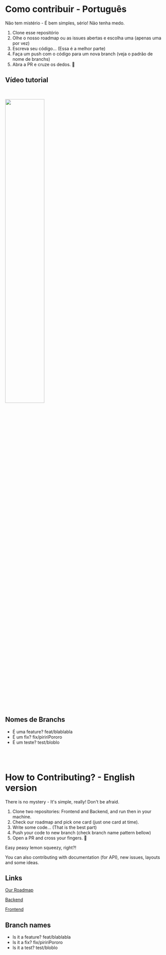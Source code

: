 # Como contribuir - Português

Não tem mistério - É bem simples, sério! Não tenha medo.

1. Clone esse repositório
2. Olhe o nosso roadmap ou as issues abertas e escolha uma (apenas uma por vez)
3. Escreva seu código... (Essa é a melhor parte)
4. Faça um push com o código para um nova branch (veja o padrão de nome de branchs)
5. Abra a PR e cruze os dedos. 🤞


## Vídeo tutorial
<br>

[<img src="https://img.youtube.com/vi/6lLHOrOTEHc/maxresdefault.jpg" width="50%">](https://youtu.be/6lLHOrOTEHc)


## Nomes de Branchs
   * É uma feature? feat/blablabla
   * É um fix? fix/piririPororo
   * É um teste? test/bloblo 

<br><br>


# How to Contributing? - English version

There is no mystery - It's simple, really! Don't be afraid.

1. Clone two repositories: Frontend and Backend, and run then in your machine.
2. Check our roadmap and pick one card (just one card at time).
3. Write some code... (That is the best part)
4. Push your code to new branch (check branch name pattern bellow)
5. Open a PR and cross your fingers. 🤞


Easy peasy lemon squeezy, right?!


You can also contributing with documentation (for API), new issues, layouts and some ideas.

## Links

[Our Roadmap](https://github.com/users/lesimoes/projects/1)

[Backend](https://github.com/lesimoes/firma-backend)

[Frontend](https://github.com/lesimoes/firma-frontend)

## Branch names
   * Is it a feature? feat/blablabla
   * Is it a fix? fix/piririPororo
   * Is it a test? test/bloblo 